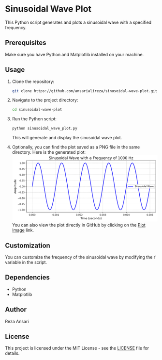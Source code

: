 # Sinusoidal Wave Plot

This Python script generates and plots a sinusoidal wave with a specified frequency.

## Prerequisites

Make sure you have Python and Matplotlib installed on your machine.

## Usage

1. Clone the repository:
   ```bash
   git clone https://github.com/ansarialireza/sinusoidal-wave-plot.git
   ```

2. Navigate to the project directory:
   ```bash
   cd sinusoidal-wave-plot
   ```

3. Run the Python script:
   ```bash
   python sinusoidal_wave_plot.py
   ```
   This will generate and display the sinusoidal wave plot.

4. Optionally, you can find the plot saved as a PNG file in the same directory. Here is the generated plot:
   ![Sinusoidal Wave Plot](sinusoidal_wave_plot.png)
   You can also view the plot directly in GitHub by clicking on the [Plot Image](sinusoidal_wave_plot.png) link.

## Customization

You can customize the frequency of the sinusoidal wave by modifying the `f` variable in the script.

## Dependencies

- Python
- Matplotlib

## Author

Reza Ansari

## License

This project is licensed under the MIT License - see the [LICENSE](LICENSE) file for details.